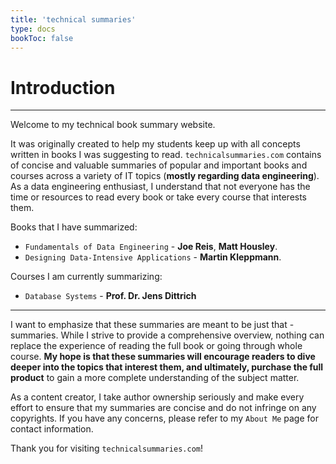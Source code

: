 ```yaml
---
title: 'technical summaries'
type: docs
bookToc: false
---
```


# Introduction
---

Welcome to my technical book summary website.

It was originally created to help my students keep up with all concepts written in books I was suggesting to read. `technicalsummaries.com` contains of concise and valuable summaries of popular and important books and courses across a variety of IT topics (**mostly regarding data engineering**). As a data engineering enthusiast, I understand that not everyone has the time or resources to read every book or take every course that interests them.


Books that I have summarized:

- `Fundamentals of Data Engineering` - **Joe Reis**, **Matt Housley**.
- `Designing Data-Intensive Applications` - **Martin Kleppmann**.

Courses I am currently summarizing:

- `Database Systems` - **Prof. Dr. Jens Dittrich**

---

I want to emphasize that these summaries are meant to be just that - summaries. While I strive to provide a comprehensive overview, nothing can replace the experience of reading the full book or going through whole course. **My hope is that these summaries will encourage readers to dive deeper into the topics that interest them, and ultimately, purchase the full product** to gain a more complete understanding of the subject matter.

As a content creator, I take author ownership seriously and make every effort to ensure that my summaries are concise and do not infringe on any copyrights. If you have any concerns, please refer to my `About Me` page for contact information.

Thank you for visiting `technicalsummaries.com`!